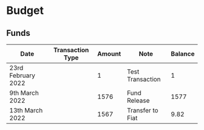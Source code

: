 # Budget

## Funds

<table><thead><tr><th>Date</th><th data-type="select">Transaction Type</th><th>Amount</th><th>Note</th><th>Balance</th></tr></thead><tbody><tr><td>23rd February 2022</td><td></td><td>1</td><td>Test Transaction</td><td>1</td></tr><tr><td>9th March 2022</td><td></td><td>1576</td><td>Fund Release</td><td>1577</td></tr><tr><td>13th March 2022</td><td></td><td>1567</td><td>Transfer to Fiat</td><td>9.82</td></tr></tbody></table>
